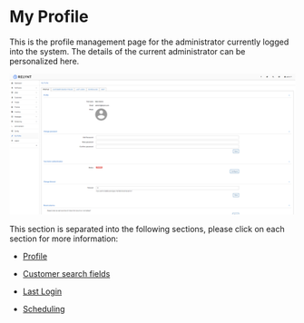 My Profile
=============

This is the profile management page for the administrator currently logged into the system. The details of the current administrator can be personalized here.

![My profile](my_profile.png)

This section is separated into the following sections, please click on each section for more information:

* [ Profile ](profile/profile.md)

* [Customer search fields](customer_search_fields/custom_search_fields.md)

* [Last Login](last_login/last_login.md)

* [Scheduling](scheduling/scheduling.md)
